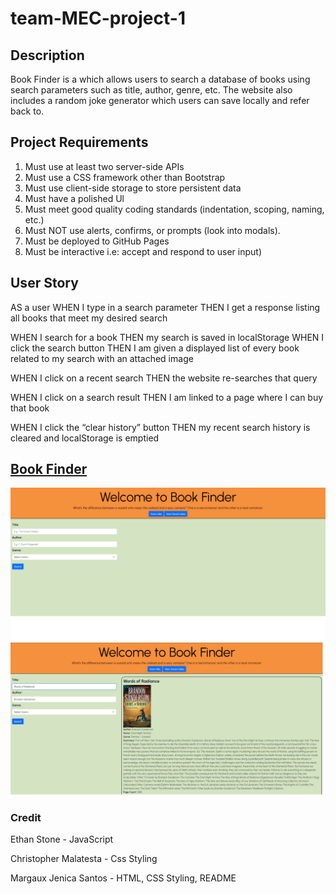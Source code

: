 # team-MEC-project-1

## Description
Book Finder is a which allows users to search a database of books using search parameters such as title, author, genre, etc. The website also includes a random joke generator which users can save locally and refer back to.

## Project Requirements
1. Must use at least two server-side APIs
2. Must use a CSS framework other than Bootstrap
3. Must use client-side storage to store persistent data
4. Must have a polished Ul
5. Must meet good quality coding standards (indentation, scoping, naming, etc.)
6. Must NOT use alerts, confirms, or prompts (look into modals).
7. Must be deployed to GitHub Pages
8. Must be interactive i.e: accept and respond to user input)

## User Story
AS a user
WHEN I type in a search parameter
THEN I get a response listing all books that meet my desired search

WHEN I search for a book
THEN my search is saved in localStorage
WHEN I click the search button 
THEN I am given a displayed list of every book related to my search with an attached image

WHEN I click on a recent search
THEN the website re-searches that query

WHEN I click on a search result
THEN I am linked to a page where I can buy that book

WHEN I click the “clear history” button
THEN my recent search history is cleared and localStorage is emptied

## [Book Finder](https://rclobster.github.io/team-MEC-project-1/)

![alt text](./assets/images/BookFinder.png)
![alt text](./assets/images/BookFinder2.png)

### Credit

Ethan Stone - JavaScript

Christopher Malatesta - Css Styling

Margaux Jenica Santos - HTML, CSS Styling, README